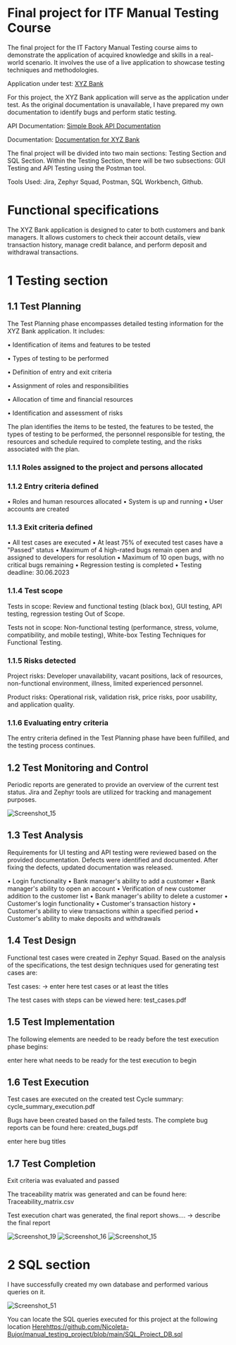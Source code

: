 <h1> Final project for ITF Manual Testing Course </h1>

The final project for the IT Factory Manual Testing course aims to demonstrate the application of acquired knowledge and skills in a real-world scenario. It involves the use of a live application to showcase testing techniques and methodologies.

Application under test: [XYZ Bank](https://www.globalsqa.com/angularJs-protractor/BankingProject/#/login)

For this project, the XYZ Bank application will serve as the application under test. As the original documentation is unavailable, I have prepared my own documentation to identify bugs and perform static testing.

API Documentation: [Simple Book API Documentation](https://github.com/vdespa/introduction-to-postman-course/blob/main/simple-books-api.md)

Documentation: [Documentation for XYZ Bank](https://github.com/Nicoleta-Bujor/manual_testing_project/blob/main/Documentatie%20pt%20xyz%20bank.docx)

The final project will be divided into two main sections: Testing Section and SQL Section. Within the Testing Section, there will be two subsections: GUI Testing and API Testing using the Postman tool.

Tools Used: Jira, Zephyr Squad, Postman, SQL Workbench, Github.

# Functional specifications

The XYZ Bank application is designed to cater to both customers and bank managers. It allows customers to check their account details, view transaction history, manage credit balance, and perform deposit and withdrawal transactions.

# 1 Testing section

## 1.1 Test Planning

The Test Planning phase encompasses detailed testing information for the XYZ Bank application. It includes:

•	Identification of items and features to be tested

•	Types of testing to be performed

•	Definition of entry and exit criteria

•	Assignment of roles and responsibilities

•	Allocation of time and financial resources

•	Identification and assessment of risks

The plan identifies the items to be tested, the features to be tested, the types of testing to be performed, the personnel responsible for testing, the resources and schedule required to complete testing, and the risks associated with the plan.

### 1.1.1 Roles assigned to the project and persons allocated

### 1.1.2 Entry criteria defined

•	Roles and human resources allocated
•	System is up and running
•	User accounts are created

### 1.1.3 Exit criteria defined

•	All test cases are executed
•	At least 75% of executed test cases have a "Passed" status
•	Maximum of 4 high-rated bugs remain open and assigned to developers for resolution
•	Maximum of 10 open bugs, with no critical bugs remaining
•	Regression testing is completed
•	Testing deadline: 30.06.2023

### 1.1.4 Test scope

Tests in scope: Review and functional testing (black box), GUI testing, API testing, regression testing Out of Scope.

Tests not in scope: Non-functional testing (performance, stress, volume, compatibility, and mobile testing), White-box Testing Techniques for Functional Testing.

### 1.1.5 Risks detected

Project risks: Developer unavailability, vacant positions, lack of resources, non-functional environment, illness, limited experienced personnel.

Product risks: Operational risk, validation risk, price risks, poor usability, and application quality.

### 1.1.6 Evaluating entry criteria

The entry criteria defined in the Test Planning phase have been fulfilled, and the testing process continues.

## 1.2 Test Monitoring and Control

Periodic reports are generated to provide an overview of the current test status. Jira and Zephyr tools are utilized for tracking and management purposes.

![Screenshot_15](https://github.com/Nicoleta-Bujor/manual_testing_project/assets/136907555/98144450-178e-49da-8f7d-52d06739406d)


## 1.3 Test Analysis

Requirements for UI testing and API testing were reviewed based on the provided documentation. Defects were identified and documented. After fixing the defects, updated documentation was released.

•	Login functionality
•	Bank manager's ability to add a customer
•	Bank manager's ability to open an account
•	Verification of new customer addition to the customer list
•	Bank manager's ability to delete a customer
•	Customer's login functionality
•	Customer's transaction history
•	Customer's ability to view transactions within a specified period
•	Customer's ability to make deposits and withdrawals

## 1.4 Test Design

Functional test cases were created in Zephyr Squad. Based on the analysis of the specifications, the test design techniques used for generating test cases are:

Test cases: -> enter here test cases or at least the titles

The test cases with steps can be viewed here: test_cases.pdf

## 1.5 Test Implementation

The following elements are needed to be ready before the test execution phase begins:

enter here what needs to be ready for the test execution to begin

## 1.6 Test Execution

Test cases are executed on the created test Cycle summary: cycle_summary_execution.pdf

Bugs have been created based on the failed tests. The complete bug reports can be found here: created_bugs.pdf

enter here bug titles

## 1.7 Test Completion

Exit criteria was evaluated and passed

The traceability matrix was generated and can be found here: Traceability_matrix.csv

Test execution chart was generated, the final report shows.... -> describe the final report

![Screenshot_19](https://github.com/Nicoleta-Bujor/manual_testing_project/assets/136907555/e4176cf9-341d-4c9c-b31e-5fa1d26723df)
![Screenshot_16](https://github.com/Nicoleta-Bujor/manual_testing_project/assets/136907555/18abc3b7-cbb8-4420-ab8d-bd9c270ca982)
![Screenshot_15](https://github.com/Nicoleta-Bujor/manual_testing_project/assets/136907555/1ee73667-b7d4-4568-a40c-9619e20879d3)


# 2 SQL section

I have successfully created my own database and performed various queries on it.

![Screenshot_51](https://github.com/Nicoleta-Bujor/manual_testing_project/assets/136907555/a18724c4-2273-4370-81bd-fe1ee50d1641)

You can locate the SQL queries executed for this project at the following location [Here](https://github.com/Nicoleta-Bujor/manual_testing_project/blob/main/SQL_Proiect_DB.sql)https://github.com/Nicoleta-Bujor/manual_testing_project/blob/main/SQL_Proiect_DB.sql

